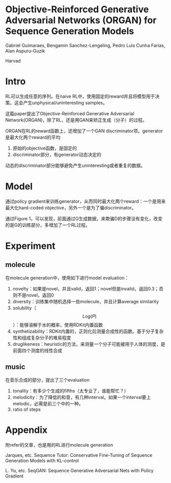 # Objective-Reinforced Generative Adversarial Networks (ORGAN) for Sequence Generation Models

Gabriel Guimaraes, Bengamin Sanchez-Lengeling, Pedro Luis Cunha Farias, Alan Aspuru-Guzik

Harvad

# Intro

RL可以生成任意的序列。在naive RL中，使用固定的reward并且将模型用于决策。这会产生unphysical/uninteresting samples。

这篇paper提出了Objective-Reinforced Generative Adversarial Network(ORGAN)，除了RL，还是用GAN来矫正生成（分子）的过程。

ORGAN在RL的reward函数上，还增加了一个GAN discriminator项。generator是最大化两个reward的平均
1. 原始的objective函数，是固定的
2. discriminator部分，有generator动态决定的

动态的discriminator部分能够避免产生uninteresting或者重复的数据。

# Model

通过policy gradient来训练generator，从而同时最大化两个reward：一个是用来最大化hard-coded objective，另外一个是为了骗discriminator。

通过Figure 1，可以发现，前面通过G生成数据，来欺骗D的步骤没有变化，改变的是G的训练部分，多增加了一个RL过程。

# Experiment

## molecule

在molecule generation中，使用如下进行model evaluation：

1. novelty：如果是novel，并且valid，返回1；novel但是invalid，返回0.3；否则不是novel，返回0
2. diversity：训练集中随机选择一些molecule，并且计算average similarity
3. solubility（$$Log(P)$$）：能够溶解于水的概率，使用RDKit内置函数
4. synthetizability：RDKit内置的，正则化后测量合成性的函数。基于分子复杂性和组成复杂分子的难易程度
5. druglikeness：heuristic的方法，来测量一个分子可能被用于人体的测度，是前面四个测度的线性合成

## music

在音乐合成的部分，提出了三个evaluation

1. tonality：有多少个生成的fifths（太专业了，谁能帮忙？）
2. melodicity：为了降低的和音，有几种interval。如果一个interval要上melodic，必需是前三个中的一种。
3. ratio of steps

# Appendix

附refer的文章，也是用的RL进行molecule generation

Jarques, etc. Sequence Tutor: Conservative Fine-Tuning of Sequence Generation Models with KL-control

L. Yu, etc. SeqGAN: Sequence Generative Adversarial Nets with Policy Gradient